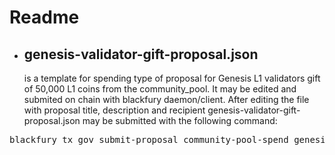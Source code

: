 <h1>Readme</h1>

+ <h2>genesis-validator-gift-proposal.json</h2> is a template for spending type of proposal for Genesis L1 validators gift of 50,000 L1 coins from the community_pool. It may be edited and submited on chain with blackfury daemon/client. After editing the file with proposal title, description and recipient genesis-validator-gift-proposal.json may be submitted with the following command:
<pre>
blackfury tx gov submit-proposal community-pool-spend genesis-validator-gift-proposal.json
</pre>
